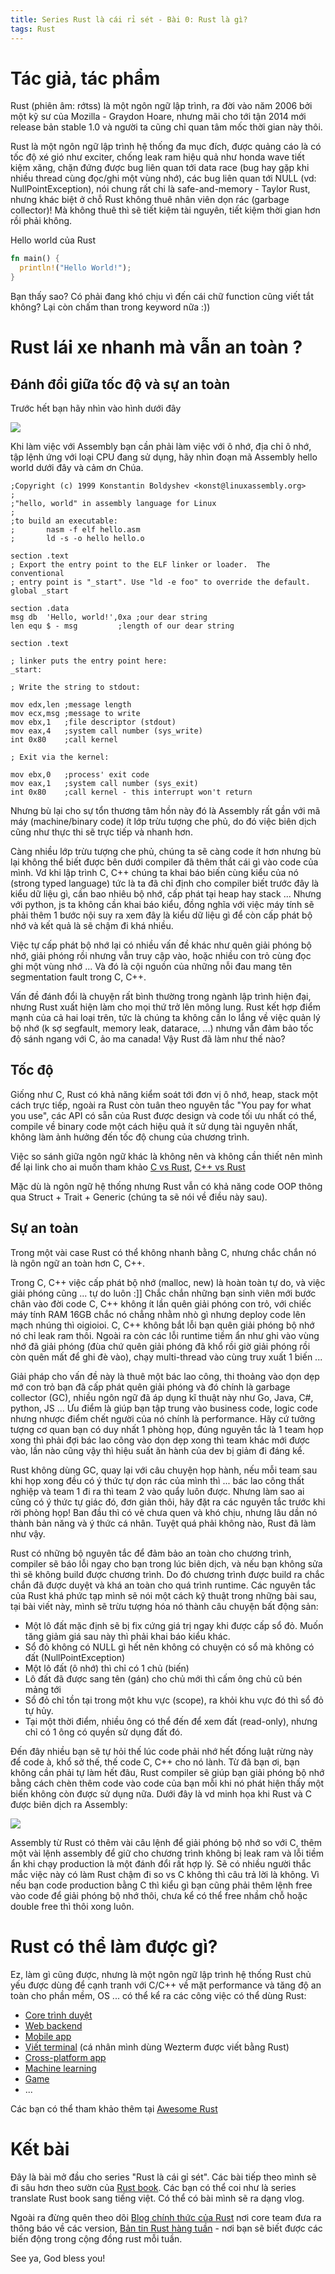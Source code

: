 ```yaml
---
title: Series Rust là cái rỉ sét - Bài 0: Rust là gì?
tags: Rust
---
```

<!-- more -->
# Tác giả, tác phẩm

Rust (phiên âm: rớtss) là một ngôn ngữ lập trình, ra đời vào năm 2006 bởi một kỹ sư của Mozilla - Graydon Hoare, nhưng mãi cho tới tận 2014 mới release bản stable 1.0 và người ta cũng chỉ quan tâm mốc thời gian này thôi.

Rust là một ngôn ngữ lập trình hệ thống đa mục đích, được quảng cáo là có tốc độ xé gió như exciter, chống leak ram hiệu quả như honda wave tiết kiệm xăng, chặn đứng được bug liên quan tới data race (bug hay gặp khi nhiều thread cùng đọc/ghi một vùng nhớ), các bug liên quan tới NULL (vd: NullPointException), nói chung rất chi là safe-and-memory - Taylor Rust, nhưng khác biệt ở chỗ Rust không thuê nhân viên dọn rác (garbage collector)! Mà không thuê thì sẽ tiết kiệm tài nguyên, tiết kiệm thời gian hơn rồi phải không.

Hello world của Rust
```rust
fn main() {
  println!("Hello World!");
}
```
Bạn thấy sao? Có phải đang khó chịu vì đến cái chữ function cũng viết tắt không? Lại còn chấm than trong keyword nữa :))

# Rust lái xe nhanh mà vẫn an toàn ?
## Đánh đổi giữa tốc độ và sự an toàn 
Trước hết bạn hãy nhìn vào hình dưới đây

![](/imgs/1.PNG)

Khi làm việc với Assembly bạn cần phải làm việc với ô nhớ, địa chỉ ô nhớ, tập lệnh ứng với loại CPU đang sử dụng, hãy nhìn đoạn mã Assembly hello world dưới đây và cảm ơn Chúa.
```
;Copyright (c) 1999 Konstantin Boldyshev <konst@linuxassembly.org>
;
;"hello, world" in assembly language for Linux
;
;to build an executable:
;       nasm -f elf hello.asm
;       ld -s -o hello hello.o

section .text
; Export the entry point to the ELF linker or loader.  The conventional
; entry point is "_start". Use "ld -e foo" to override the default.
global _start

section .data
msg db  'Hello, world!',0xa ;our dear string
len equ $ - msg         ;length of our dear string

section .text

; linker puts the entry point here:
_start:

; Write the string to stdout:

mov edx,len ;message length
mov ecx,msg ;message to write
mov ebx,1   ;file descriptor (stdout)
mov eax,4   ;system call number (sys_write)
int 0x80    ;call kernel

; Exit via the kernel:

mov ebx,0   ;process' exit code
mov eax,1   ;system call number (sys_exit)
int 0x80    ;call kernel - this interrupt won't return
```

Nhưng bù lại cho sự tổn thương tâm hồn này đó là Assembly rất gần với mã máy (machine/binary code) ít lớp trừu tượng che phủ, do đó việc biên dịch cũng như thực thi sẽ trực tiếp và nhanh hơn.

Càng nhiều lớp trừu tượng che phủ, chúng ta sẽ càng code ít hơn nhưng bù lại không thể biết được bên dưới compiler đã thêm thắt cái gì vào code của mình. Vd khi lập trình C, C++ chúng ta khai báo biến cùng kiểu của nó (strong typed language) tức là ta đã chỉ định cho compiler biết trước đây là kiểu dữ liệu gì, cần bao nhiêu bộ nhớ, cấp phát tại heap hay stack ... Nhưng với python, js ta không cần khai báo kiểu, đồng nghĩa với việc máy tính sẽ phải thêm 1 bước nội suy ra xem đây là kiểu dữ liệu gì để còn cấp phát bộ nhớ và kết quả là sẽ chậm đi khá nhiều.

Việc tự cấp phát bộ nhớ lại có nhiều vấn đề khác như quên giải phóng bộ nhớ, giải phóng rồi nhưng vẫn truy cập vào, hoặc nhiều con trỏ cùng đọc ghi một vùng nhớ ... Và đó là cội nguồn của những nỗi đau mang tên segmentation fault trong C, C++.

Vấn đề đánh đổi là chuyện rất bình thường trong ngành lập trình hiện đại, nhưng Rust xuất hiện làm cho mọi thứ trở lên mông lung. Rust kết hợp điểm mạnh của cả hai loại trên, tức là chúng ta không cần lo lắng về việc quản lý bộ nhớ (k sợ segfault, memory leak, datarace, ...) nhưng vẫn đảm bảo tốc độ sánh ngang với C, ảo ma canada! Vậy Rust đã làm như thế nào?

## Tốc độ
Giống như C, Rust có khả năng kiểm soát tới đơn vị ô nhớ, heap, stack một cách trực tiếp, ngoài ra Rust còn tuân theo nguyên tắc "You pay for what you use", các API có sẵn của Rust được design và code tối ưu nhất có thể, compile về binary code một cách hiệu quả ít sử dụng tài nguyên nhất, không làm ảnh hưởng đến tốc độ chung của chương trình.

Việc so sánh giữa ngôn ngữ khác là không nên và không cần thiết nên mình để lại link cho ai muốn tham khảo [C vs Rust](https://benchmarksgame-team.pages.debian.net/benchmarksgame/fastest/gcc-rust.html), [C++ vs Rust](https://www.educative.io/blog/rust-vs-cpp)

Mặc dù là ngôn ngữ hệ thống nhưng Rust vẫn có khả năng code OOP thông qua Struct + Trait + Generic (chúng ta sẽ nói về điều này sau).

## Sự an toàn 
Trong một vài case Rust có thể không nhanh bằng C, nhưng chắc chắn nó là ngôn ngữ an toàn hơn C, C++.

Trong C, C++ việc cấp phát bộ nhớ (malloc, new) là hoàn toàn tự do, và việc giải phóng cũng ... tự do luôn :]] Chắc chắn những bạn sinh viên mới bước chân vào đời code C, C++ không ít lần quên giải phóng con trỏ, với chiếc máy tính RAM 16GB chắc nó chẳng nhằm nhò gì nhưng deploy code lên mạch nhúng thì oigioioi. C, C++ không bắt lỗi bạn quên giải phóng bộ nhớ nó chỉ leak ram thôi. Ngoài ra còn các lỗi runtime tiềm ẩn như ghi vào vùng nhớ đã giải phóng (đùa chứ quên giải phóng đã khổ rồi giờ giải phóng rồi còn quên mất để ghi đè vào), chạy multi-thread vào cùng truy xuất 1 biến ...

Giải pháp cho vấn đề này là thuê một bác lao công, thi thoảng vào dọn dẹp mớ con trỏ bạn đã cấp phát quên giải phóng và đó chính là garbage collector (GC), nhiều ngôn ngữ đã áp dụng kĩ thuật này như Go, Java, C#, python, JS ... Ưu điểm là giúp bạn tập trung vào business code, logic code nhưng nhược điểm chết người của nó chính là performance. Hãy cứ tưởng tượng cơ quan bạn có duy nhất 1 phòng họp, đúng nguyên tắc là 1 team họp xong thì phải đợi bác lao công vào dọn dẹp xong thì team khác mới được vào, lần nào cũng vậy thì hiệu suất ăn hành của dev bị giảm đi đáng kể.

Rust không dùng GC, quay lại với câu chuyện họp hành, nếu mỗi team sau khi họp xong đều có ý thức tự dọn rác của mình thì ... bác lao công thất nghiệp và team 1 đi ra thì team 2 vào quẩy luôn được. Nhưng làm sao ai cũng có ý thức tự giác đó, đơn giản thôi, hãy đặt ra các nguyên tắc trước khi rời phòng họp! Ban đầu thì có vẻ chưa quen và khó chịu, nhưng lâu dần nó thành bản năng và ý thức cá nhân. Tuyệt quá phải không nào, Rust đã làm như vậy.

Rust có những bộ nguyên tắc để đảm bảo an toàn cho chương trình, compiler sẽ báo lỗi ngay cho bạn trong lúc biên dịch, và nếu bạn không sửa thì sẽ không build được chương trình. Do đó chương trình được build ra chắc chắn đã được duyệt và khá an toàn cho quá trình runtime. Các nguyên tắc của Rust khá phức tạp mình sẽ nói một cách kỹ thuật trong những bài sau, tại bài viết này, mình sẽ trừu tượng hóa nó thành câu chuyện bất động sản:

* Một lô đất mặc định sẽ bị fix cứng giá trị ngay khi được cấp sổ đỏ. Muốn tăng giảm giá sau này thì phải khai báo kiểu khác.
* Sổ đỏ không có NULL gì hết nên không có chuyện có sổ mà không có đất (NullPointException)
* Một lô đất (ô nhớ) thì chỉ có 1 chủ (biến)
* Lô đất đã được sang tên (gán) cho chủ mới thì cấm ông chủ cũ bén mảng tới 
* Sổ đỏ chỉ tồn tại trong một khu vực (scope), ra khỏi khu vực đó thì sổ đỏ tự hủy.
* Tại một thời điểm, nhiều ông có thể đến để xem đất (read-only), nhưng chỉ có 1 ông có quyền sử dụng đất đó.

Đến đây nhiều bạn sẽ tự hỏi thế lúc code phải nhớ hết đống luật rừng này để code à, khổ sở thế, thế code C, C++ cho nó lành. Từ đã bạn ơi, bạn không cần phải tự làm hết đâu, Rust compiler sẽ giúp bạn giải phóng bộ nhớ bằng cách chèn thêm code vào code của bạn mỗi khi nó phát hiện thấy một biến không còn được sử dụng nữa. Dưới đây là vd minh họa khi Rust và C được biên dịch ra Assembly:

![](/imgs/2.png)

Assembly từ Rust có thêm vài câu lệnh để giải phóng bộ nhớ so với C, thêm một vài lệnh assembly để giữ cho chương trình không bị leak ram và lỗi tiềm ẩn khi chạy production là một đánh đổi rất hợp lý. Sẽ có nhiều người thắc mắc việc này có làm Rust chậm đi so vs C không thì câu trả lời là không. Vì nếu bạn code production bằng C thì kiểu gì bạn cũng phải thêm lệnh free vào code để giải phóng bộ nhớ thôi, chưa kể có thể free nhầm chỗ hoặc double free thì thôi xong luôn.

# Rust có thể làm được gì?
Ez, làm gì cũng được, nhưng là một ngôn ngữ lập trình hệ thống Rust chủ yếu được dùng để cạnh tranh với C/C++ về mặt performance và tăng độ an toàn cho phần mềm, OS ... có thể kể ra các công việc có thể dùng Rust:

* [Core trình duyệt](https://github.com/servo/servo)
* [Web backend](https://www.arewewebyet.org)
* [Mobile app](https://github.com/rust-unofficial/awesome-rust#mobile)
* [Viết terminal](https://github.com/wez/wezterm) (cá nhân mình dùng Wezterm được viết bằng Rust)
* [Cross-platform app](https://github.com/tauri-apps/tauri)
* [Machine learning](https://www.arewelearningyet.com/)
* [Game](https://github.com/rust-unofficial/awesome-rust#games)
* ...

Các bạn có thể tham khảo thêm tại [Awesome Rust](https://github.com/rust-unofficial/awesome-rust)

# Kết bài
Đây là bài mở đầu cho series "Rust là cái gỉ sét". Các bài tiếp theo mình sẽ đi sâu hơn theo sườn của [Rust book](https://doc.rust-lang.org/book/). Các bạn có thể coi như là series translate Rust book sang tiếng việt. Có thể có bài mình sẽ ra dạng vlog.

Ngoài ra đừng quên theo dõi [Blog chính thức của Rust](https://blog.rust-lang.org/) nơi core team đưa ra thông báo về các version, [Bản tin Rust hàng tuần](https://this-week-in-rust.org/) - nơi bạn sẽ biết được các biến động trong cộng đồng rust mỗi tuần.

See ya, God bless you!
